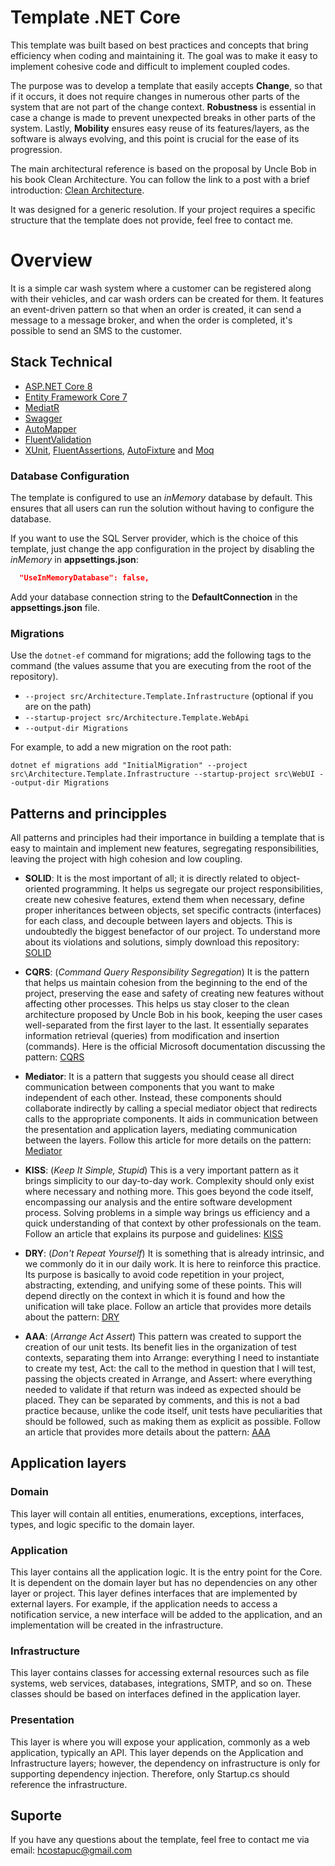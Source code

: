 # Template .NET Core

This template was built based on best practices and concepts that bring efficiency when coding and maintaining it. The goal was to make it easy to implement cohesive code and difficult to implement coupled codes.

The purpose was to develop a template that easily accepts **Change**, so that if it occurs, it does not require changes in numerous other parts of the system that are not part of the change context. **Robustness** is essential in case a change is made to prevent unexpected breaks in other parts of the system. Lastly, **Mobility** ensures easy reuse of its features/layers, as the software is always evolving, and this point is crucial for the ease of its progression.

The main architectural reference is based on the proposal by Uncle Bob in his book Clean Architecture. You can follow the link to a post with a brief introduction: [Clean Architecture](https://imasters.com.br/back-end/introducao-clean-architecture).

It was designed for a generic resolution. If your project requires a specific structure that the template does not provide, feel free to contact me.


# Overview

It is a simple car wash system where a customer can be registered along with their vehicles, and car wash orders can be created for them. 
It features an event-driven pattern so that when an order is created, it can send a message to a message broker, and when the order is completed, it's possible to send an SMS to the customer.

## Stack Technical

- [ASP.NET Core 8](https://docs.microsoft.com/en-us/aspnet/core/introduction-to-aspnet-core?view=aspnetcore-8.0)
- [Entity Framework Core 7](https://docs.microsoft.com/en-us/ef/core/)
- [MediatR](https://github.com/jbogard/MediatR)
- [Swagger](https://swagger.io/)
- [AutoMapper](https://automapper.org/)
- [FluentValidation](https://fluentvalidation.net/)
- [XUnit](https://xunit.net/), [FluentAssertions](https://fluentassertions.com/), [AutoFixture](https://autofixture.github.io/) and [Moq](https://github.com/moq)

### Database Configuration

The template is configured to use an _inMemory_ database by default. This ensures that all users can run the solution without having to configure the database.

If you want to use the SQL Server provider, which is the choice of this template, just change the app configuration in the project by disabling the _inMemory_ in **appsettings.json**:

```json
  "UseInMemoryDatabase": false,
```

Add your database connection string to the **DefaultConnection** in the **appsettings.json** file.

### Migrations

Use the `dotnet-ef` command for migrations; add the following tags to the command (the values assume that you are executing from the root of the repository).

* `--project src/Architecture.Template.Infrastructure` (optional if you are on the path)
* `--startup-project src/Architecture.Template.WebApi`
* `--output-dir Migrations`

For example, to add a new migration on the root path:

 `dotnet ef migrations add "InitialMigration" --project src\Architecture.Template.Infrastructure --startup-project src\WebUI --output-dir Migrations`

## Patterns and principples
All patterns and principles had their importance in building a template that is easy to maintain and implement new features, segregating responsibilities, leaving the project with high cohesion and low coupling.

* **SOLID**: It is the most important of all; it is directly related to object-oriented programming. It helps us segregate our project responsibilities, create new cohesive features, extend them when necessary, define proper inheritances between objects, set specific contracts (interfaces) for each class, and decouple between layers and objects. This is undoubtedly the biggest benefactor of our project. To understand more about its violations and solutions, simply download this repository: [SOLID](https://github.com/hcostapuc/Samples.SOLID)

* **CQRS**: (_Command Query Responsibility Segregation_) It is the pattern that helps us maintain cohesion from the beginning to the end of the project, preserving the ease and safety of creating new features without affecting other processes. This helps us stay closer to the clean architecture proposed by Uncle Bob in his book, keeping the user cases well-separated from the first layer to the last. It essentially separates information retrieval (queries) from modification and insertion (commands). Here is the official Microsoft documentation discussing the pattern: [CQRS](https://docs.microsoft.com/en-us/azure/architecture/patterns/cqrs)

* **Mediator**: It is a pattern that suggests you should cease all direct communication between components that you want to make independent of each other. Instead, these components should collaborate indirectly by calling a special mediator object that redirects calls to the appropriate components. It aids in communication between the presentation and application layers, mediating communication between the layers. Follow this article for more details on the pattern: [Mediator](https://refactoring.guru/design-patterns/mediator)

* **KISS**: (_Keep It Simple, Stupid_) This is a very important pattern as it brings simplicity to our day-to-day work. Complexity should only exist where necessary and nothing more. This goes beyond the code itself, encompassing our analysis and the entire software development process. Solving problems in a simple way brings us efficiency and a quick understanding of that context by other professionals on the team. Follow an article that explains its purpose and guidelines: [KISS](https://www.interaction-design.org/literature/article/kiss-keep-it-simple-stupid-a-design-principle)

* **DRY**: (_Don't Repeat Yourself_) It is something that is already intrinsic, and we commonly do it in our daily work. It is here to reinforce this practice. Its purpose is basically to avoid code repetition in your project, abstracting, extending, and unifying some of these points. This will depend directly on the context in which it is found and how the unification will take place. Follow an article that provides more details about the pattern: [DRY](https://medium.com/@rafaelsouzaim/n%C3%A3o-se-repita-dry-dont-repeat-yourself-40da33289bcf)

* **AAA**: (_Arrange Act Assert_) This pattern was created to support the creation of our unit tests. Its benefit lies in the organization of test contexts, separating them into Arrange: everything I need to instantiate to create my test, Act: the call to the method in question that I will test, passing the objects created in Arrange, and Assert: where everything needed to validate if that return was indeed as expected should be placed. They can be separated by comments, and this is not a bad practice because, unlike the code itself, unit tests have peculiarities that should be followed, such as making them as explicit as possible. Follow an article that provides more details about the pattern: [AAA](https://medium.com/@pjbgf/title-testing-code-ocd-and-the-aaa-pattern-df453975ab80)

## Application layers

### Domain

This layer will contain all entities, enumerations, exceptions, interfaces, types, and logic specific to the domain layer.

### Application

This layer contains all the application logic. It is the entry point for the Core. It is dependent on the domain layer but has no dependencies on any other layer or project. This layer defines interfaces that are implemented by external layers. For example, if the application needs to access a notification service, a new interface will be added to the application, and an implementation will be created in the infrastructure.

### Infrastructure

This layer contains classes for accessing external resources such as file systems, web services, databases, integrations, SMTP, and so on. These classes should be based on interfaces defined in the application layer.

### Presentation

This layer is where you will expose your application, commonly as a web application, typically an API. This layer depends on the Application and Infrastructure layers; however, the dependency on infrastructure is only for supporting dependency injection. Therefore, only Startup.cs should reference the infrastructure.

## Suporte

If you have any questions about the template, feel free to contact me via email:  hcostapuc@gmail.com